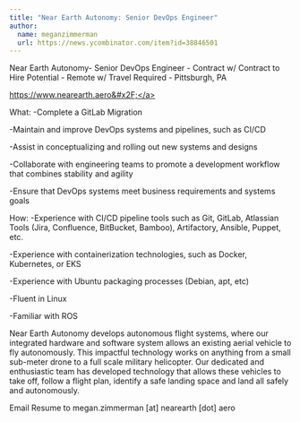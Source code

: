 ```yaml
---
title: "Near Earth Autonomy: Senior DevOps Engineer"
author:
  name: meganzimmerman
  url: https://news.ycombinator.com/item?id=38846501
---
```

Near Earth Autonomy- Senior DevOps Engineer - Contract w&#x2F; Contract to Hire Potential - Remote w&#x2F; Travel Required - Pittsburgh, PA

<a href="https:&#x2F;&#x2F;www.nearearth.aero&#x2F;" rel="nofollow">https:&#x2F;&#x2F;www.nearearth.aero&#x2F;</a>

What:
-Complete a GitLab Migration

-Maintain and improve DevOps systems and pipelines, such as CI&#x2F;CD

-Assist in conceptualizing and rolling out new systems and designs

-Collaborate with engineering teams to promote a development workflow that combines stability and agility

-Ensure that DevOps systems meet business requirements and systems goals

How:
-Experience with CI&#x2F;CD pipeline tools such as Git, GitLab, Atlassian Tools (Jira, Confluence, BitBucket, Bamboo), Artifactory, Ansible, Puppet, etc.

-Experience  with containerization technologies, such as Docker, Kubernetes, or EKS

-Experience with Ubuntu packaging processes (Debian, apt, etc)

-Fluent in Linux

-Familiar with ROS

Near Earth Autonomy develops autonomous flight systems, where our integrated hardware and software system allows an existing aerial vehicle to fly autonomously. This impactful technology works on anything from a small sub-meter drone to a full scale military helicopter. Our dedicated and enthusiastic team has developed technology that allows these vehicles to take off, follow a flight plan, identify a safe landing space and land all safely and autonomously.

Email Resume to megan.zimmerman [at] nearearth [dot] aero
